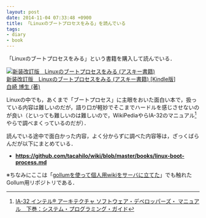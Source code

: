 ```yaml
---
layout: post
date: 2014-11-04 07:33:48 +0900
title: 「Linuxのブートプロセスをみる」を読んでいる
tags: 
- diary
- book
---
```

「Linuxのブートプロセスをみる」という書籍を購入して読んでいる．

[![新装改訂版　Linuxのブートプロセスをみる (アスキー書籍)](http://ecx.images-amazon.com/images/I/51vtnj0LpIL._SL160_.jpg)  
新装改訂版　Linuxのブートプロセスをみる (アスキー書籍) [Kindle版]  
白崎 博生 (著)](http://www.amazon.co.jp/exec/obidos/ASIN/B00NXMT86Y/hifumiass-22/ref=nosim/)

Linuxの中でも，あくまで「ブートプロセス」に主眼をおいた面白い本で，扱っている内容は難しいのだが，語り口が軽妙でそこまでハードルを感じさせないのが良い（といっても難しいのは難しいので，WikiPediaやらIA-32のマニュアル[^1]やらで調べまくっているのだが）．

読んでいる途中で面白かった内容，よく分からずに調べた内容等は，ざっくばらんだが以下にまとめている．

- __https://github.com/tacahilo/wiki/blob/master/books/linux-boot-process.md__

※ちなみにここは「[gollumを使って個人用wikiをサーバに立てた](/2014/02/02/my-wiki-powered-by-gollum/)」でも触れたGollum用リポジトリである．

[^1]: [IA-32 インテル® アーキテクチャ ソフトウェア・デベロッパーズ・ マニュアル　下巻：システム・プログラミング・ガイド](http://www.intel.co.jp/content/dam/www/public/ijkk/jp/ja/documents/developer/IA32_Arh_Dev_Man_Vol3_i.pdf)
